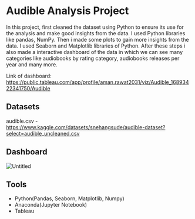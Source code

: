 
# Audible Analysis Project

In this project, first cleaned the dataset using Python to ensure its use for the analysis and make good insights from the data. I used Python libraries like pandas, NumPy. Then i made some plots to gain more insights from the data. I used Seaborn and Matplotlib libraries of Python. After these steps i also made a interactive dashboard of the data in which we can see many categories like audiobooks by rating category, audiobooks releases per year and many more.  

Link of dashboard:
https://public.tableau.com/app/profile/aman.rawat2031/viz/Audible_16893422341750/Audible



## Datasets

audible.csv -  
https://www.kaggle.com/datasets/snehangsude/audible-dataset?select=audible_uncleaned.csv

## Dashboard

![Untitled](https://github.com/amannraawat/Audible-Analysis-/assets/111896299/1d2821a5-967d-41c0-8c7a-00703517e92e)



## Tools

- Python(Pandas, Seaborn, Matplotlib, Numpy)
- Anaconda(Jupyter Notebook)
- Tableau


